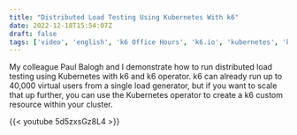 ```yaml
---
title: "Distributed Load Testing Using Kubernetes With k6"
date: 2022-12-18T15:54:07Z
draft: false
tags: ['video', 'english', 'k6 Office Hours', 'k6.io', 'kubernetes', 'k6 operator', 'performance']
---
```

My colleague Paul Balogh and I demonstrate how to run distributed load testing using Kubernetes with k6 and k6 operator. k6 can already run up to 40,000 virtual users from a single load generator, but if you want to scale that up further, you can use the Kubernetes operator to create a k6 custom resource within your cluster.

{{< youtube 5d5zxsGz8L4 >}}